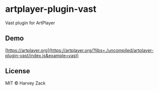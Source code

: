 # artplayer-plugin-vast

Vast plugin for ArtPlayer

## Demo

[https://artplayer.org](https://artplayer.org/?libs=./uncompiled/artplayer-plugin-vast/index.js&example=vast)

## License

MIT © Harvey Zack
